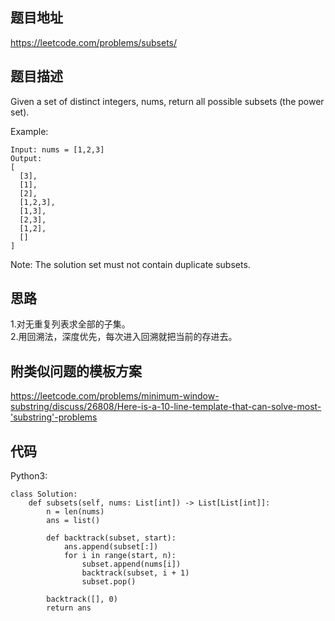 ## 题目地址
https://leetcode.com/problems/subsets/

## 题目描述
Given a set of distinct integers, nums, return all possible subsets (the power set).

Example:
```
Input: nums = [1,2,3]
Output:
[
  [3],
  [1],
  [2],
  [1,2,3],
  [1,3],
  [2,3],
  [1,2],
  []
]
```
Note:
The solution set must not contain duplicate subsets.

## 思路
1.对无重复列表求全部的子集。  
2.用回溯法，深度优先，每次进入回溯就把当前的存进去。    

## 附类似问题的模板方案
https://leetcode.com/problems/minimum-window-substring/discuss/26808/Here-is-a-10-line-template-that-can-solve-most-'substring'-problems

## 代码
Python3:
```
class Solution:
    def subsets(self, nums: List[int]) -> List[List[int]]:
        n = len(nums)
        ans = list()

        def backtrack(subset, start):
            ans.append(subset[:])
            for i in range(start, n):
                subset.append(nums[i])
                backtrack(subset, i + 1)
                subset.pop()

        backtrack([], 0)
        return ans
```

